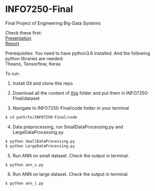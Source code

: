 # INFO7250-Final
Final Project of Engineering Big-Data Systems

Check these first:<br>
<a href="">Presentation</a><br>
<a href="">Report</a>

Prerequisites:
You need to have python3.6 installed. And the following python libraries are needed:<br>
Theano, Tensorflow, Keras

To run:

1. Install Git and clone this repo

2. Download all the content of <a href="https://drive.google.com/open?id=0B-cyNEbHVKHCczZ3RlAwaFQwWlE">this</a> folder and put them in INFO7250-Final/dataset

3. Navigate to INFO7250-Final/code folder in your terminal
```sh
$ cd path/to/INFO7250-Final/code
```

4. Data preprocessing, run SmallDataProcessing.py and LargeDataProcessing.py
```sh
$ python SmallDataProcessing.py
$ python LargeDataProcessing.py
```

5. Run ANN on small dataset. Check the output in terminal.
```sh
$ python ann_s.py
```

6. Run ANN on large dataset. Check the output in terminal.
```sh
$ python ann_l.py
```

